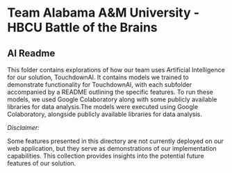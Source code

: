 # Team Alabama A&M University - HBCU Battle of the Brains

## AI Readme
This folder contains explorations of how our team uses Artificial Intelligence for our solution, TouchdownAI. It contains models we trained to demonstrate functionality for TouchdownAI, with each subfolder accompanied by a README outlining the specific features. To run these models, we used Google Colaboratory along with some publicly available libraries for data analysis.The models were executed using Google Colaboratory, alongside publicly available libraries for data analysis.

*Disclaimer:*

Some features presented in this directory are not currently deployed on our web application, but they serve as demonstrations of our implementation capabilities. This collection provides insights into the potential future features of our solution.
